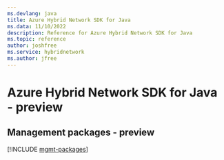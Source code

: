```yaml
---
ms.devlang: java
title: Azure Hybrid Network SDK for Java
ms.data: 11/10/2022
description: Reference for Azure Hybrid Network SDK for Java
ms.topic: reference
author: joshfree
ms.service: hybridnetwork
ms.author: jfree
---
```

# Azure Hybrid Network SDK for Java - preview

## Management packages - preview
[!INCLUDE [mgmt-packages](hybrid-network-mgmt-index.md)]